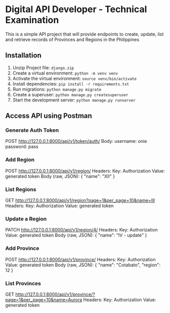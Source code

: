 # Digital API Developer - Technical Examination

This is a simple API project that will provide endpoints to create, update, list and retrieve records of Provinces and Regions in the Philippines

## Installation

1. Unzip Project file: `django.zip`
2. Create a virtual environment: `python -m venv venv`
3. Activate the virtual environment: `source venv/bin/activate`
4. Install dependencies: `pip install -r requirements.txt`
5. Run migrations: `python manage.py migrate`
6. Create a superuser: `python manage.py createsuperuser`
7. Start the development server: `python manage.py runserver`


## Access API using Postman

### Generate Auth Token
POST http://127.0.0.1:8000/api/v1/token/auth/
Body:
    username: onie
    password: pass

### Add Region
POST http://127.0.0.1:8000/api/v1/region/
Headers:
    Key: Authorization
    Value: generated token
    Body (raw, JSON):
        {
            "name": "XII"
        }

### List Regions
GET http://127.0.0.1:8000/api/v1/region?page=1&per_page=10&name=III
Headers:
    Key: Authorization
    Value: generated token

### Update a Region
PATCH http://127.0.0.1:8000/api/v1/region/4/
Headers:
    Key: Authorization
    Value: generated token
Body (raw, JSON):
    {
    "name": "IV - update"
    }

### Add Province
POST http://127.0.0.1:8000/api/v1/province/
Headers:
    Key: Authorization
    Value: generated token
Body (raw, JSON):
    {
    "name": "Cotabato",
    "region": 12
    }

### List Provinces
GET http://127.0.0.1:8000/api/v1/province/?page=1&per_page=10&name=Aurora
Headers:
    Key: Authorization
    Value: generated token